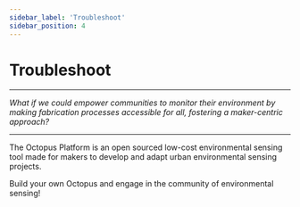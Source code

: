 ```yaml
---
sidebar_label: 'Troubleshoot'
sidebar_position: 4
---
```



# Troubleshoot

---

*What if we could empower communities to monitor their environment by making fabrication processes accessible for all, fostering a maker-centric approach?*

---

The Octopus Platform is an open sourced low-cost environmental sensing tool made for makers to develop and adapt urban environmental sensing projects.


Build your own Octopus and engage in the community of environmental sensing!
